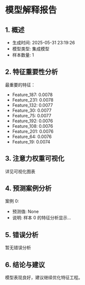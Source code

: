 
# 模型解释报告

## 1. 概述
- 生成时间: 2025-05-31 23:19:26
- 模型类型: 集成模型
- 样本数量: 1

## 2. 特征重要性分析
最重要的特征：
- Feature_187: 0.0078
- Feature_231: 0.0078
- Feature_132: 0.0077
- Feature_30: 0.0077
- Feature_75: 0.0077
- Feature_192: 0.0076
- Feature_108: 0.0076
- Feature_201: 0.0076
- Feature_64: 0.0076
- Feature_19: 0.0074


## 3. 注意力权重可视化
详见可视化图表

## 4. 预测案例分析

案例 0:
- 预测值: None
- 说明: 样本 0 的特征分析显示...


## 5. 错误分析
暂无错误分析

## 6. 结论与建议
模型表现良好，建议继续优化特征工程。

